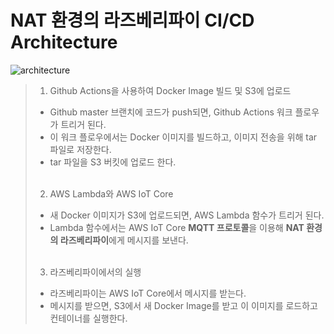 # NAT 환경의 라즈베리파이 CI/CD Architecture

![architecture](https://github.com/ohjinseo/wihao-bot/assets/62508156/2c25801f-bdad-411e-866c-153934519f2a)

> 1. Github Actions을 사용하여 Docker Image 빌드 및 S3에 업로드
>
> - Github master 브랜치에 코드가 push되면, Github Actions 워크 플로우가 트리거 된다.
> - 이 워크 플로우에서는 Docker 이미지를 빌드하고, 이미지 전송을 위해 tar 파일로 저장한다.
> - tar 파일을 S3 버킷에 업로드 한다. <br /> <br />
>
> 2. AWS Lambda와 AWS IoT Core
>
> - 새 Docker 이미지가 S3에 업로드되면, AWS Lambda 함수가 트리거 된다.
> - Lambda 함수에서는 AWS IoT Core **MQTT 프로토콜**을 이용해 **NAT 환경의 라즈베리파이**에게 메시지를 보낸다. <br /><br />
>
> 3. 라즈베리파이에서의 실행
>
> - 라즈베리파이는 AWS IoT Core에서 메시지를 받는다.
> - 메시지를 받으면, S3에서 새 Docker Image를 받고 이 이미지를 로드하고 컨테이너를 실행한다.
